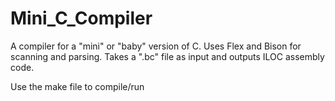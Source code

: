 # Mini_C_Compiler
A compiler for a "mini" or "baby" version of C. Uses Flex and Bison for scanning and parsing. Takes a ".bc" file as input and outputs ILOC assembly code.

Use the make file to compile/run
